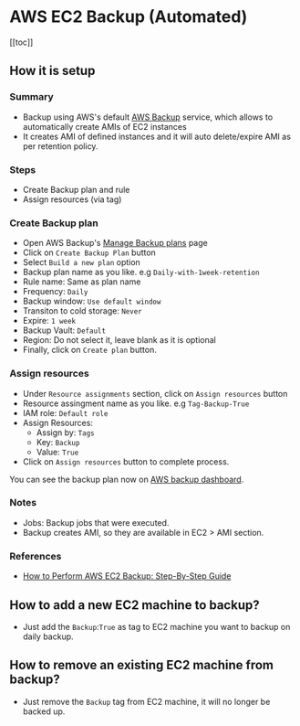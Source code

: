# AWS EC2 Backup  (Automated)

[[toc]]

## How it is setup

### Summary
- Backup using AWS's default [AWS Backup](https://docs.aws.amazon.com/aws-backup/latest/devguide/whatisbackup.html) service, which allows to automatically create AMIs of EC2 instances
- It creates AMI of defined instances and it will auto delete/expire AMI as per retention policy.

### Steps
- Create Backup plan and rule
- Assign resources (via tag)

### Create Backup plan
- Open AWS Backup's [Manage Backup plans](https://us-west-2.console.aws.amazon.com/backup/home?region=us-west-2#backupplan) page
- Click on `Create Backup Plan` button
- Select `Build a new plan` option
- Backup plan name as you like. e.g `Daily-with-1week-retention`
- Rule name: Same as plan name
- Frequency: `Daily`
- Backup window: `Use default window`
- Transiton to cold storage: `Never`
- Expire: `1 week`
- Backup Vault: `Default`
- Region: Do not select it, leave blank as it is optional
- Finally, click on `Create plan` button.

### Assign resources
- Under `Resource assignments` section, click on `Assign resources` button
- Resource assingment name as you like. e.g `Tag-Backup-True`
- IAM role: `Default role`
- Assign Resources: 
    - Assign by: `Tags`
    - Key: `Backup`
    - Value: `True`
- Click on `Assign resources` button to complete process.

You can see the backup plan now on [AWS backup dashboard](https://us-west-2.console.aws.amazon.com/backup/home?region=us-west-2#dashboard).

### Notes
- Jobs: Backup jobs that were executed.
- Backup creates AMI, so they are available in EC2 > AMI section.


### References
- [How to Perform AWS EC2 Backup: Step-By-Step Guide](https://www.nakivo.com/blog/perform-aws-ec2-backup-step-step-guide/)

## How to add a new EC2 machine to backup?
- Just add the `Backup`:`True` as tag to EC2 machine you want to backup on daily backup.

## How to remove an existing EC2 machine from backup?
- Just remove the `Backup` tag from EC2 machine, it will no longer be backed up.